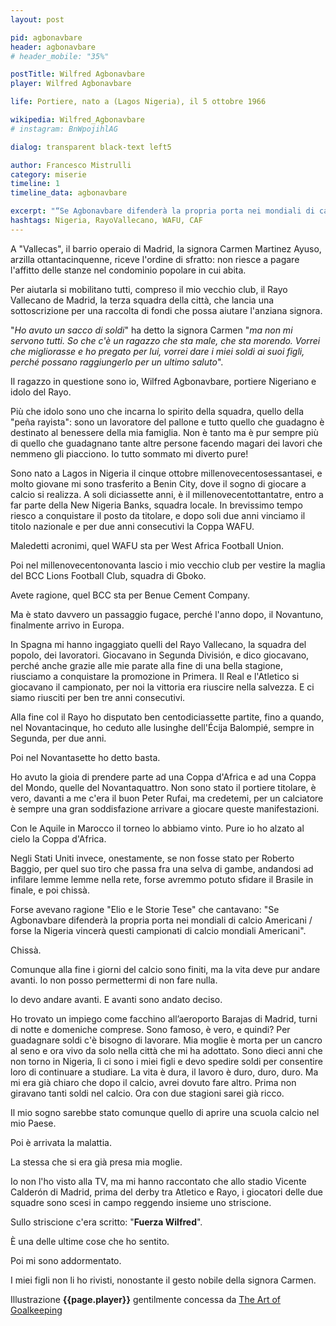```yaml
---
layout: post

pid: agbonavbare
header: agbonavbare
# header_mobile: "35%"

postTitle: Wilfred Agbonavbare
player: Wilfred Agbonavbare

life: Portiere, nato a (Lagos Nigeria), il 5 ottobre 1966

wikipedia: Wilfred_Agbonavbare
# instagram: BnWpojihlAG

dialog: transparent black-text left5

author: Francesco Mistrulli
category: miserie
timeline: 1
timeline_data: agbonavbare

excerpt: "“Se Agbonavbare difenderà la propria porta nei mondiali di calcio Americani, forse la Nigeria vincerà questi campionati di calcio mondiali Americani” (Elio e lo storie tese)"
hashtags: Nigeria, RayoVallecano, WAFU, CAF
---
```

A "Vallecas", il barrio operaio di Madrid, la signora Carmen Martinez Ayuso, arzilla ottantacinquenne, riceve l'ordine di sfratto: non riesce a pagare l'affitto delle stanze nel condominio popolare in cui abita.

Per aiutarla si mobilitano tutti, compreso il mio vecchio club, il Rayo Vallecano de Madrid, la terza squadra della città, che lancia una sottoscrizione per una raccolta di fondi che possa aiutare l'anziana signora.

"_Ho avuto un sacco di soldi_" ha detto la signora Carmen "_ma non mi servono tutti. So che c'è un ragazzo che sta male, che sta morendo. Vorrei che migliorasse e ho pregato per lui, vorrei dare i miei soldi ai suoi figli, perché possano raggiungerlo per un ultimo saluto_".

Il ragazzo in questione sono io, Wilfred Agbonavbare, portiere Nigeriano e idolo del Rayo.

Più che idolo sono uno che incarna lo spirito della squadra, quello della "peña rayista": sono un lavoratore del pallone e tutto quello che guadagno è destinato al benessere della mia famiglia. Non è tanto ma è pur sempre più di quello che guadagnano tante altre persone facendo magari dei lavori che nemmeno gli piacciono. Io tutto sommato mi diverto pure!

Sono nato a Lagos in Nigeria il cinque ottobre millenovecentosessantasei, e molto giovane mi sono trasferito a Benin City, dove il sogno di giocare a calcio si realizza. A soli diciassette anni, è il millenovecentottantatre, entro a far parte della New Nigeria Banks, squadra locale. In brevissimo tempo riesco a conquistare il posto da titolare, e dopo soli due anni vinciamo il titolo nazionale e per due anni consecutivi la Coppa WAFU.

Maledetti acronimi, quel WAFU sta per West Africa Football Union.

Poi nel millenovecentonovanta lascio i mio vecchio club per vestire la maglia del BCC Lions Football Club, squadra di Gboko.

Avete ragione, quel BCC sta per Benue Cement Company.

Ma è stato davvero un passaggio fugace, perché l'anno dopo, il Novantuno, finalmente arrivo in Europa.

In Spagna mi hanno ingaggiato quelli del Rayo Vallecano, la squadra del popolo, dei lavoratori. Giocavano in Segunda División, e dico giocavano, perché anche grazie alle mie parate alla fine di una bella stagione, riusciamo a conquistare la promozione in Primera. Il Real e l'Atletico si giocavano il campionato, per noi la vittoria era riuscire nella salvezza. E ci siamo riusciti per ben tre anni consecutivi.

Alla fine col il Rayo ho disputato ben centodiciassette partite, fino a quando, nel Novantacinque, ho ceduto alle lusinghe dell'Écija Balompié, sempre in Segunda, per due anni.

Poi nel Novantasette ho detto basta.

Ho avuto la gioia di prendere parte ad una Coppa d'Africa e ad una Coppa del Mondo, quelle del Novantaquattro. Non sono stato il portiere titolare, è vero, davanti a me c'era il buon Peter Rufai, ma credetemi, per un calciatore è sempre una gran soddisfazione arrivare a giocare queste manifestazioni.

Con le Aquile in Marocco il torneo lo abbiamo vinto. Pure io ho alzato al cielo la Coppa d'Africa.

Negli Stati Uniti invece, onestamente, se non fosse stato per Roberto Baggio, per quel suo tiro che passa fra una selva di gambe, andandosi ad infilare lemme lemme nella rete, forse avremmo potuto sfidare il Brasile in finale, e poi chissà.

Forse avevano ragione "Elio e le Storie Tese" che cantavano: "Se Agbonavbare difenderà la propria porta nei mondiali di calcio Americani / forse la Nigeria vincerà questi campionati di calcio mondiali Americani".

Chissà.

Comunque alla fine i giorni del calcio sono finiti, ma la vita deve pur andare avanti. Io non posso permettermi di non fare nulla.

Io devo andare avanti. E avanti sono andato deciso.

Ho trovato un impiego come facchino all’aeroporto Barajas di Madrid, turni di notte e domeniche comprese. Sono famoso, è vero, e quindi? Per guadagnare soldi c'è bisogno di lavorare. Mia moglie è morta per un cancro al seno e ora vivo da solo nella città che mi ha adottato. Sono dieci anni che non torno in Nigeria, lì ci sono i miei figli e devo spedire soldi per consentire loro di continuare a studiare. La vita è dura, il lavoro è duro, duro, duro. Ma mi era già chiaro che dopo il calcio, avrei dovuto fare altro. Prima non giravano tanti soldi nel calcio. Ora con due stagioni sarei già ricco.

Il mio sogno sarebbe stato comunque quello di aprire una scuola calcio nel mio Paese.

Poi è arrivata la malattia.

La stessa che si era già presa mia moglie.

Io non l'ho visto alla TV, ma mi hanno raccontato che allo stadio Vicente Calderón di Madrid, prima del derby tra Atletico e Rayo, i giocatori delle due squadre sono scesi in campo reggendo insieme uno striscione.

Sullo striscione c'era scritto: "**Fuerza Wilfred**".

È una delle ultime cose che ho sentito.

Poi mi sono addormentato.

I miei figli non li ho rivisti, nonostante il gesto nobile della signora Carmen.


<div class="post-disclaimer">
Illustrazione <b>{{page.player}}</b> gentilmente concessa da <a title="Harald Anton Schumacher - The Art of Goalkeeping" href="http://theartofgoalkeeping.com/" target="_blank">The Art of Goalkeeping</a>
</div>

<script>


    var agbonavbare=[
                    {
                        type:"birth",
                        category:"event",
                        timestamps:[new Date(1966,10-1,5)],
                        text:{
                            body:"Il 5 Ottobre 1966, nasce a Lagos, Nigeria Wilfred Agbonavbare",
                            link:null
                        }
                    },
                    {
                        type:"club",
                        category:"range",
                        timestamps:[1983,1989],
                        team:"New Nigeria Bank",
                        text:{
                            body:"Debutta nella squadra locale di Benin City, il New Nigeria Banks nel 1983, a 17 anni",
                            link:null
                        }
                    },
                    {
                        type:"club",
                        category:"range",
                        timestamps:[1989,1990],
                        team:"BCC Lions",
                        text:{
                            body:"Fugace passaggio ai BCC Lions di Gboko",
                            link:null
                        }
                    },
                    {
                        type:"club",
                        category:"range",
                        timestamps:[1990,1995],
                        team:"Rayo Vallecano",
                        text:{
                            body:"Viene ingaggiato nel 1990 dallo spagnolo Rayo Vallecano, giocando così in Segunda Division. Giochera nel Rayo fino al 1995, collezionando 107 presenze.",
                            link:null
                        }
                    },
                    {
                        type:"club",
                        category:"range",
                        timestamps:[1995,1997],
                        team:"Écija Balompié",
                        text:{
                            body:"A metà della sua ultima stagione al Rayo, si trasferisce all'Écija Balompié, all'epoca in Segunda Division, con cui resta dal 1995 al 1997. Al termine di quest'anno abbandona il calcio giocato.",
                            link:null
                        }
                    },
                    {
                        type:"national",
                        timestamps:[1983,1995],
                        team:"Nigeria",
                        apps:14,
                        goals:0
                    },
                    {
                        type:"cup",
                        category:"event",
                        timestamps:[new Date(1994,6-1,10),new Date(1994,6-1,25)],
                        cup:"Coppa d'Africa 1994",
                        text:{
                            body:"Partecipa alla Coppa d'Africa del 1994 in Tunisia con la nazionale nigeriana.<br/><br/>Si laurea campione d'Africa battendo in finale lo Zambia per 2-1.<br/><br/>Nello stesso anno partecipa ai mondiali degli Stati Uniti."
                        }
                    },
                    {
                        type:"death",
                        category:"event",
                        timestamps:[new Date(2015,1-1,27)],
                        text:{
                            body:"Ci lascia 27 gennaio 2015 ad Alcalá de Henares (Spagna)",
                            link:null
                        }
                    },
                ];
</script>
